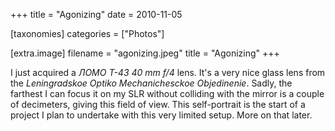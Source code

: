 +++
title = "Agonizing"
date = 2010-11-05

[taxonomies]
categories = ["Photos"]

[extra.image]
filename = "agonizing.jpeg"
title = "Agonizing"
+++

I just acquired a _ЛОМО Т-43 40 mm f/4_ lens. It's a very nice glass lens from the _Leningradskoe Optiko Mechanichesckoe Objedinenie_. Sadly, the farthest I can focus it on my SLR without colliding with the mirror is a couple of decimeters, giving this field of view. This self-portrait is the start of a project I plan to undertake with this very limited setup. More on that later.
